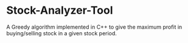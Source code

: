 # Stock-Analyzer-Tool
A Greedy algorithm implemented in C++ to give the maximum profit in buying/selling stock in a given stock period.
